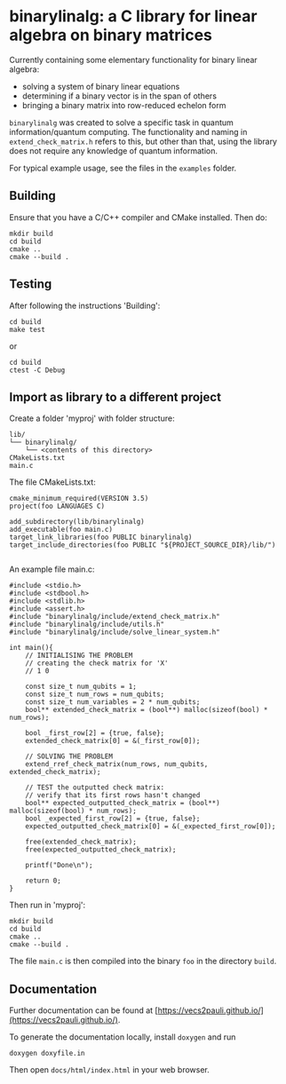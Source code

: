 binarylinalg: a C library for linear algebra on binary matrices
===============================================================

Currently containing some elementary functionality for binary linear algebra:

- solving a system of binary linear equations
- determining if a binary vector is in the span of others
- bringing a binary matrix into row-reduced echelon form

`binarylinalg` was created to solve a specific task in quantum information/quantum computing. The functionality and naming in `extend_check_matrix.h` refers to this, but other than that, using the library does not require any knowledge of quantum information.

For typical example usage, see the files in the `examples` folder.

Building
--------
Ensure that you have a C/C++ compiler and CMake installed.
Then do:

```
mkdir build
cd build
cmake ..
cmake --build .
```


Testing
-------

After following the instructions 'Building':

```
cd build
make test
```
or
```
cd build
ctest -C Debug
```


Import as library to a different project
----------------------------------------

Create a folder 'myproj' with folder structure:

```
lib/
└── binarylinalg/
    └── <contents of this directory>
CMakeLists.txt
main.c
```

The file CMakeLists.txt:

```
cmake_minimum_required(VERSION 3.5)
project(foo LANGUAGES C)

add_subdirectory(lib/binarylinalg)
add_executable(foo main.c)
target_link_libraries(foo PUBLIC binarylinalg)
target_include_directories(foo PUBLIC "${PROJECT_SOURCE_DIR}/lib/")


```

An example file main.c:

```
#include <stdio.h>
#include <stdbool.h>
#include <stdlib.h>
#include <assert.h>
#include "binarylinalg/include/extend_check_matrix.h"
#include "binarylinalg/include/utils.h"
#include "binarylinalg/include/solve_linear_system.h"

int main(){
    // INITIALISING THE PROBLEM
    // creating the check matrix for 'X'
    // 1 0

    const size_t num_qubits = 1;
    const size_t num_rows = num_qubits;
    const size_t num_variables = 2 * num_qubits;
    bool** extended_check_matrix = (bool**) malloc(sizeof(bool) * num_rows);

    bool _first_row[2] = {true, false};
    extended_check_matrix[0] = &(_first_row[0]);

    // SOLVING THE PROBLEM
    extend_rref_check_matrix(num_rows, num_qubits, extended_check_matrix);

    // TEST the outputted check matrix:
    // verify that its first rows hasn't changed
    bool** expected_outputted_check_matrix = (bool**) malloc(sizeof(bool) * num_rows);
    bool _expected_first_row[2] = {true, false};
    expected_outputted_check_matrix[0] = &(_expected_first_row[0]);

    free(extended_check_matrix);
    free(expected_outputted_check_matrix);

    printf("Done\n");

    return 0;
}
```


Then run in 'myproj':

```
mkdir build
cd build
cmake ..
cmake --build .
```

The file `main.c` is then compiled into the binary `foo` in the directory `build`.


Documentation
-------------
Further documentation can be found at [https://vecs2pauli.github.io/](https://vecs2pauli.github.io/).

To generate the documentation locally, install `doxygen` and run

```
doxygen doxyfile.in
```

Then open `docs/html/index.html` in your web browser.
